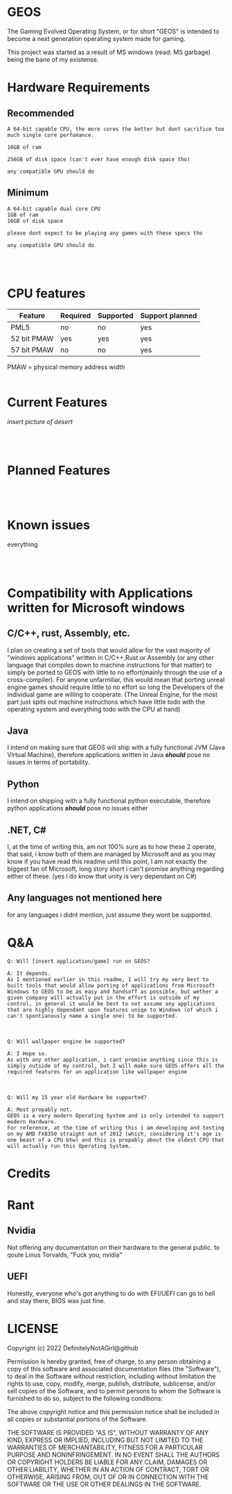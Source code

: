 # **GEOS**
The Gaming Evolved Operating System, or for short "GEOS" is intended to become a next generation operating system made for gaming.

This project was started as a result of MS windows (read: MS garbage) being the bane of my existense.

# **Hardware Requirements**
## Recommended
    A 64-bit capable CPU, the more cores the better but dont sacrifice too much single core perfomance.

    16GB of ram

    256GB of disk space (can't ever have enough disk space tho)

    any compatible GPU should do

## Minimum
    A 64-bit capable dual core CPU
    1GB of ram
    16GB of disk space

    please dont expect to be playing any games with these specs tho
    
    any compatible GPU should do
<br><br>
# CPU features
| Feature       | Required  | Supported | Support planned   |
|---------------|-----------|-----------|-------------------|
|PML5           |no         |no         | yes               |
|52 bit PMAW    |yes        |yes        | yes               |
|57 bit PMAW    |no         |no         | yes               |

PMAW = physical memory address width
<br><br>
# **Current Features**
*insert picture of desert*

<br><br>
# **Planned Features**

<br><br>
# **Known issues**
everything

<br><br>
# **Compatibility with Applications written for Microsoft windows**
## C/C++, rust, Assembly, etc.
I plan on creating a set of tools that would allow for the vast majority of "windows applications" written in C/C++,Rust or Assembly (or any other language that compiles down to machine instructions for that matter) to simply be ported to GEOS with little to no effort(mainly through the use of a cross-compiler).
For anyone unfarmiliar, this would mean that porting unreal engine games should require little to no effort so long the Developers of the individual game are willing to cooperate.
(The Unreal Engine, for the most part just spits out machine instructions which have little todo with the operating system and everything todo with the CPU at hand)
## Java
I intend on making sure that GEOS will ship with a fully functional JVM (Java Virtual Machine), therefore applications written in Java ***should*** pose no issues in terms of portability.

## Python
I intend on shipping with a fully functional python executable, therefore python applications ***should*** pose no issues either

## .NET, C#
I, at the time of writing this, am not 100% sure as to how these 2 operate, that said, i know both of them are managed by Microsoft and as you may know if you have read this readme until this point, I am not exactly the biggest fan of Microsoft, long story short i can't promise anything regarding either of these.
(yes i do know that unity is very dependant on C#)

## Any languages not mentioned here
for any languages i didnt mention, just assume they wont be supported.

# **Q&A**
    Q: Will [insert application/game] run on GEOS?

    A: It depends.
    As I mentioned earlier in this readme, I will try my very best to built tools that would allow porting of applications from Microsoft Windows to GEOS to be as easy and handsoff as possible, but wether a given company will actually put in the effort is outside of my control, in general it would be best to not assume any applications that are highly dependant upon features uniqe to Windows (of which i can't spontianously name a single one) to be supported.
<br>

    Q: Will wallpaper engine be supported?

    A: I Hope so.
    As with any other application, i cant promise anything since this is simply outside of my control, but I will make sure GEOS offers all the required features for an application like wallpaper engine
<br>

    Q: Will my 15 year old Hardware be supported?
    
    A: Most propably not.
    GEOS is a very modern Operating System and is only intended to support modern Hardware.
    For reference, at the time of writing this i am developing and testing on my AMD FX8350 straight out of 2012 (which, considering it's age is one beast of a CPU btw) and this is propably about the oldest CPU that will actually run this Operating System.
    
# **Credits**

# **Rant**
## **Nvidia**
Not offering any documentation on their hardware to the general public.
to qoute Linus Torvalds, "Fuck you, nvidia"
## **UEFI**
Honestly, everyone who's got anything to do with EFI/UEFI can go to hell and stay there, BIOS was just fine.

# **LICENSE**

Copyright (c) 2022 DefinitelyNotAGirl@github

Permission is hereby granted, free of charge, to any person
obtaining a copy of this software and associated documentation
files (the "Software"), to deal in the Software without
restriction, including without limitation the rights to use, copy,
modify, merge, publish, distribute, sublicense, and/or sell copies
of the Software, and to permit persons to whom the Software is
furnished to do so, subject to the following conditions:

The above copyright notice and this permission notice shall be
included in all copies or substantial portions of the Software.

THE SOFTWARE IS PROVIDED "AS IS", WITHOUT WARRANTY OF ANY KIND,
EXPRESS OR IMPLIED, INCLUDING BUT NOT LIMITED TO THE WARRANTIES OF
MERCHANTABILITY, FITNESS FOR A PARTICULAR PURPOSE AND
NONINFRINGEMENT. IN NO EVENT SHALL THE AUTHORS OR COPYRIGHT
HOLDERS BE LIABLE FOR ANY CLAIM, DAMAGES OR OTHER LIABILITY,
WHETHER IN AN ACTION OF CONTRACT, TORT OR OTHERWISE, ARISING FROM,
OUT OF OR IN CONNECTION WITH THE SOFTWARE OR THE USE OR OTHER
DEALINGS IN THE SOFTWARE.
